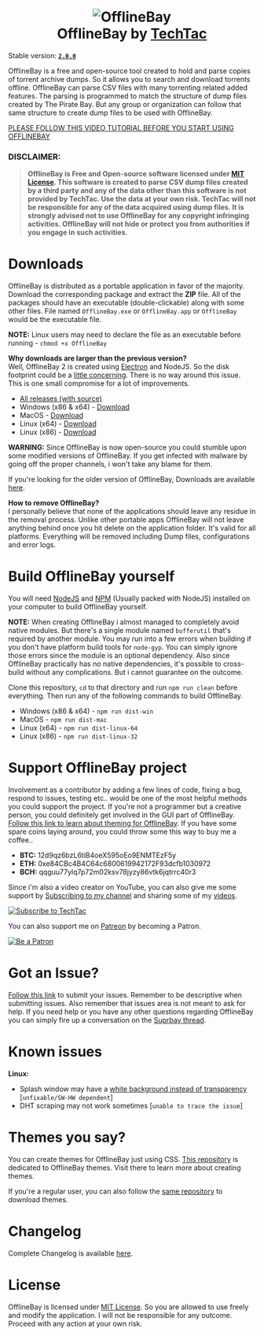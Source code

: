 <h1 align="center">
  <br>
<img src="https://preview.ibb.co/iBeasd/banner_logo.png" alt="OfflineBay">
  <br>
OfflineBay by <a href="https://www.youtube.com/c/techtac">TechTac</a>
</h1>

Stable version: [**`2.0.0`**](#Release)

OfflineBay is a free and open-source tool created to hold and parse copies of torrent archive dumps. So it allows you to search and download torrents offline. OfflineBay can parse CSV files with many torrenting related added features. The parsing is programmed to match the structure of dump files created by The Pirate Bay. But any group or organization can follow that same structure to create dump files to be used with OfflineBay.

[PLEASE FOLLOW THIS VIDEO TUTORIAL BEFORE YOU START USING OFFLINEBAY](#VIDEO)

### DISCLAIMER:
> **OfflineBay is Free and Open-source software licensed under [MIT License](LICENSE). This software is created to parse CSV dump files created by a third party and any of the data other than this software is not provided by TechTac. Use the data at your own risk. TechTac will not be responsible for any of the data acquired using dump files. It is strongly advised not to use OfflineBay for any copyright infringing activities. OfflineBay will not hide or protect you from authorities if you engage in such activities.**


# Downloads

OfflineBay is distributed as a portable application in favor of the majority. Download the corresponding package and extract the **ZIP** file. All of the packages should have an executable (double-clickable) along with some other files. File named `OfflineBay.exe` or `OfflineBay.app` or `OfflineBay` would be the executable file.

**NOTE:** Linux users may need to declare the file as an executable before running - `chmod +x OfflineBay`

**Why downloads are larger than the previous version?**<br>
Well, OfflineBay 2 is created using [Electron](https://electronjs.org) and NodeJS. So the disk footprint could be a [little concerning](https://github.com/electron/electron/issues/2003).  There is no way around this issue. This is one small compromise for a lot of improvements.

 - [All releases (with source)](#Release)
 - Windows (x86 & x64) - [Download](#DL)
 - MacOS - [Download](#DL)
 - Linux (x64) - [Download](#DL)
 - Linux (x86) - [Download](#DL)

**WARNING:** Since OfflineBay is now open-source you could stumble upon some modified versions of OfflineBay. If you get infected with malware by going off the proper channels, i won't take any blame for them.

If you're looking for the older version of OfflineBay, Downloads are available [here](https://pirates-forum.org/Thread-Release-OfflineBay-1-0-2-Download-torrents-from-thePirateBay-offline).

**How to remove OfflineBay?** <br>
I personally believe that none of the applications should leave any residue in the removal process. Unlike other portable apps OfflineBay will not leave anything behind once you hit delete on the application folder. It's valid for all platforms. Everything will be removed including Dump files, configurations and error logs.

# Build OfflineBay yourself

You will need [NodeJS](https://nodejs.org) and [NPM](https://www.npmjs.com/) (Usually packed with NodeJS) installed on your computer to build OfflineBay yourself.

**NOTE:** When creating OfflineBay i almost managed to completely avoid native modules. But there's a single module named `bufferutil` that's required by another module. You may run into a few errors when building if you don't have platform build tools for `node-gyp`. You can simply ignore those errors since the module is an optional dependency. Also since OfflineBay practically has no native dependencies, it's possible to cross-build without any complications. But i cannot guarantee on the outcome.

Clone this repository, `cd` to that directory and run `npm run clean` before everything. Then run any of  the following commands to build OfflineBay.

 - Windows (x86 & x64) - `npm run dist-win`
 - MacOS - `npm run dist-mac`
 - Linux (x64) - `npm run dist-linux-64`
 - Linux (x86) - `npm run dist-linux-32`

# Support OfflineBay project

Involvement as a contributor by adding a few lines of code, fixing a bug, respond to issues, testing etc.. would be one of the most helpful methods you could support the project. If you're not a programmer but a creative person, you could definitely get involved in the GUI part of OfflineBay. [Follow this link to learn about theming for OfflineBay](#Themes).
If you have some spare coins laying around, you could throw some this way to buy me a coffee..

 - **BTC:** 12d9qz6bzL6tiB4oeX595oEo9ENMTEzF5y
 - **ETH:** 0xe84CBc4B4C64c6800619942172F93dcfb1030972
 - **BCH:** qqguu77ylq7p72m02ksv78jyzy86vtk6jqtrrc40r3

Since i'm also a video creator on YouTube, you can also give me some support by [Subscribing to my channel](https://www.youtube.com/c/techtac?sub_confirmation=1) and sharing some of my [videos](https://www.youtube.com/c/techtac/videos).

<a href="https://www.youtube.com/c/techtac?sub_confirmation=1"><img src="https://image.ibb.co/ct1idJ/yt_sub.png" alt="Subscribe to TechTac" border="0"></a>

You can also support me on [Patreon](https://www.patreon.com/techtac) by becoming a Patron.

<a href="https://www.patreon.com/techtac"><img src="https://image.ibb.co/iXg25y/patreon.png" alt="Be a Patron" border="0"></a>

# Got an Issue?

[Follow this link](#Issues) to submit your issues. Remember to be descriptive when submitting issues. Also remember that issues area is not meant to ask for help. If you need help or you have any other questions regarding OfflineBay you can simply fire up a conversation on the [Suprbay thread](#Suprbay).
# Known issues

**Linux:**

 - Splash window may have a [white background instead of transparency](https://github.com/electron/electron/issues/2170) [`unfixable/SW-HW dependent`]
 - DHT scraping may not work sometimes [`unable to trace the issue`]

# Themes you say?

You can create themes for OfflineBay just using CSS. [This repository](#Themes) is dedicated to OfflineBay themes. Visit there to learn more about creating themes.

If you're a regular user, you can also follow the [same repository](#Themes) to download themes.

# Changelog

Complete Changelog is available [here](changelog.txt).

# License
OfflineBay is licensed under [MIT License](LICENSE). So you are allowed to use freely and modify the application. I will not be responsible for any outcome. Proceed with any action at your own risk.

